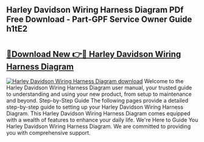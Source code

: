 ## Harley Davidson Wiring Harness Diagram PDf Free Download - Part-GPF Service Owner Guide h1tE2

# <h2><a href="http://dftsth.blite.top/?on=Harley+Davidson+Wiring+Harness+Diagram">🔗Download New 👉🔴 Harley Davidson Wiring Harness Diagram</a></h2>

[![Harley Davidson Wiring Harness Diagram download](https://i.imgur.com/lujVjoI.png)](http://dftsth.blite.top/?on=Harley+Davidson+Wiring+Harness+Diagram)
Welcome to the Harley Davidson Wiring Harness Diagram user manual, your trusted guide to understanding and using your new product, from setup to maintenance and beyond. Step-by-Step Guide The following pages provide a detailed step-by-step guide to setting up your Harley Davidson Wiring Harness Diagram. This Harley Davidson Wiring Harness Diagram comes equipped with a wealth of features to enhance your daily life. We're Here to Guide You Harley Davidson Wiring Harness Diagram. We are committed to providing you with comprehensive support.
